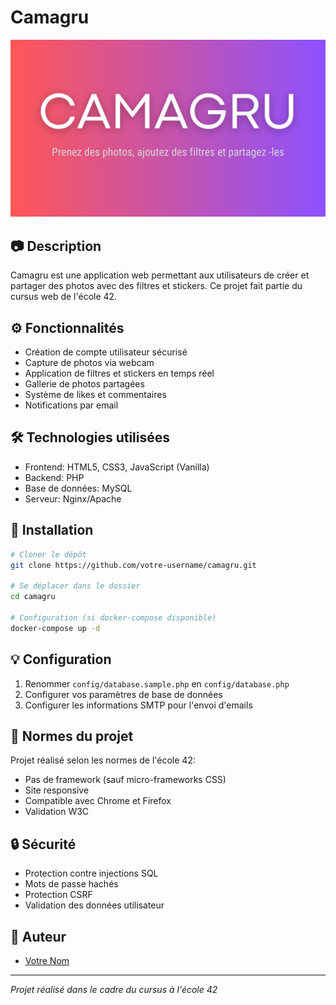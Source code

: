 # Camagru

![Camagru Miniature](camagru.png)

## 📷 Description

Camagru est une application web permettant aux utilisateurs de créer et partager des photos avec des filtres et stickers. Ce projet fait partie du cursus web de l'école 42.

## ⚙️ Fonctionnalités

- Création de compte utilisateur sécurisé
- Capture de photos via webcam
- Application de filtres et stickers en temps réel
- Gallerie de photos partagées
- Système de likes et commentaires
- Notifications par email

## 🛠️ Technologies utilisées

- Frontend: HTML5, CSS3, JavaScript (Vanilla)
- Backend: PHP
- Base de données: MySQL
- Serveur: Nginx/Apache

## 🚀 Installation

```bash
# Cloner le dépôt
git clone https://github.com/votre-username/camagru.git

# Se déplacer dans le dossier
cd camagru

# Configuration (si docker-compose disponible)
docker-compose up -d
```

## 💡 Configuration

1. Renommer `config/database.sample.php` en `config/database.php`
2. Configurer vos paramètres de base de données
3. Configurer les informations SMTP pour l'envoi d'emails

## 📝 Normes du projet

Projet réalisé selon les normes de l'école 42:
- Pas de framework (sauf micro-frameworks CSS)
- Site responsive
- Compatible avec Chrome et Firefox
- Validation W3C

## 🔒 Sécurité

- Protection contre injections SQL
- Mots de passe hachés
- Protection CSRF
- Validation des données utilisateur

## 👤 Auteur

- [Votre Nom](https://github.com/phudyka)

---
*Projet réalisé dans le cadre du cursus à l'école 42*
